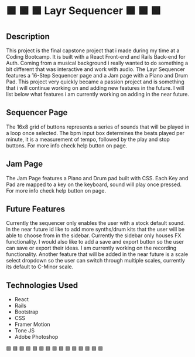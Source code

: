 # 🟩 🟩 🟩 Layr Sequencer 🟩 🟩 🟩


## Description

This project is the final capstone project that i made during my time at a Coding Bootcamp. It is built with a React Front-end and Rails Back-end for Auth. Coming from a musical background i really wanted to do something a bit different that was interactive and work with audio.
The Layr Sequencer features a 16-Step Sequencer page and a Jam page with a Piano and Drum Pad. This project very quickly became a passion project and is something that i will continue working on and adding new features in the future. I will list below what features i am currently working on adding in the near future.

## Sequencer Page

The 16x8 grid of buttons represents a series of sounds that will be played in a loop once selected. The bpm input box determines the beats played per minute, it is a measurement of tempo, followed by the play and stop buttons. For more info check help button on page.

## Jam Page

The Jam Page features a Piano and Drum pad built with CSS. Each Key and Pad are mapped to a key on the keyboard, sound will play once pressed. For more info check help button on page.

## Future Features

Currently the sequencer only enables the user with a stock default sound. In the near future id like to add more synths/drum kits that the user will be able to choose from in the sidebar. Currently the sidebar only houses FX functionality. I would also like to add a save and export button so the user can save or export their ideas. I am currently working on the recording functionality. Another feature that will be added in the near future is a scale select dropdown so the user can switch through multiple scales, currently its default to C-Minor scale. 

## Technologies Used

- React
- Rails
- Bootstrap
- CSS
- Framer Motion
- Tone JS
- Adobe Photoshop

🟩 🟩 🟩 🟩 🟩
🟩 🟩 🟩 🟩 🟩
🟩 🟩 🟩 🟩 🟩
